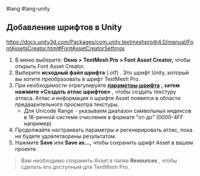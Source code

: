#lang #lang-unity  

## Добавление шрифтов в Unity

https://docs.unity3d.com/Packages/com.unity.textmeshpro@4.0/manual/FontAssetsCreator.html#FontAssetCreatorSettings

1. В меню выберите: **Окно > TextMesh Pro > Font Asset Creator,** чтобы открыть Font Asset Creator.
2. Выберите **исходный файл шрифта** (.otf) . Это шрифт Unity, который вы хотите преобразовать в шрифт TextMesh Pro.
3. При необходимости отрегулируйте **[параметры шрифта](https://docs.unity3d.com/Packages/com.unity.textmeshpro@4.0/manual/FontAssetsCreator.html#FontAssetCreatorSettings)** **, затем нажмите «Создать атлас шрифтов»** , чтобы создать текстуру атласа. Атлас и информация о шрифте Asset появятся в области предварительного просмотра текстуры.  
	- Для Unicode Range - указываем диапазон символьных индексов в 16-ричной системе счисления в формате "от-до" (0000-4FF например)
4. Продолжайте настраивать параметры и регенерировать атлас, пока не будете удовлетворены результатом.
5. Нажмите **Save** или **Save as...,** чтобы сохранить шрифт Asset в вашем проекте.  
> Вам необходимо сохранить Asset в папке **Resources** , чтобы сделать его доступным для TextMesh Pro.